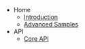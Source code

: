 <!-- docs/_sidebar.md -->

* Home
    * [Introduction](/)
    * [Advanced Samples](/advanced.md)
* API
    * [Core API](api.md)